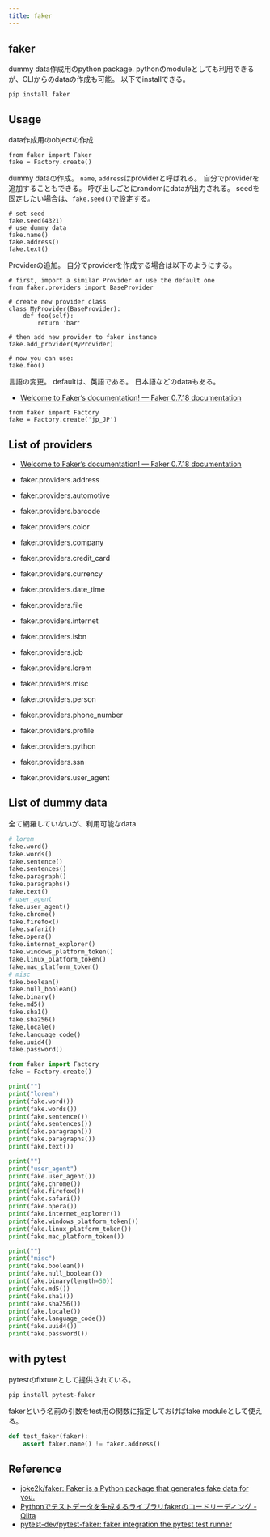 ```yaml
---
title: faker
---
```


## faker
dummy data作成用のpython package.
pythonのmoduleとしても利用できるが、CLIからのdataの作成も可能。
以下でinstallできる。

```
pip install faker
```

## Usage

data作成用のobjectの作成

```
from faker import Faker
fake = Factory.create()
```

dummy dataの作成。
`name`, `address`はproviderと呼ばれる。
自分でproviderを追加することもできる。
呼び出しごとにrandomにdataが出力される。
seedを固定したい場合は、`fake.seed()`で設定する。

```
# set seed
fake.seed(4321)
# use dummy data
fake.name()
fake.address()
fake.text()
```

Providerの追加。
自分でproviderを作成する場合は以下のようにする。

```
# first, import a similar Provider or use the default one
from faker.providers import BaseProvider

# create new provider class
class MyProvider(BaseProvider):
    def foo(self):
        return 'bar'

# then add new provider to faker instance
fake.add_provider(MyProvider)

# now you can use:
fake.foo()
```

言語の変更。
defaultは、英語である。
日本語などのdataもある。

* [Welcome to Faker’s documentation! — Faker 0.7.18 documentation](https://faker.readthedocs.io/en/latest/#localization)

```
from faker import Factory
fake = Factory.create('jp_JP')
```

## List of providers
* [Welcome to Faker’s documentation! — Faker 0.7.18 documentation](https://faker.readthedocs.io/en/latest/#contents)

* faker.providers.address
* faker.providers.automotive
* faker.providers.barcode
* faker.providers.color
* faker.providers.company
* faker.providers.credit_card
* faker.providers.currency
* faker.providers.date_time
* faker.providers.file
* faker.providers.internet
* faker.providers.isbn
* faker.providers.job
* faker.providers.lorem
* faker.providers.misc
* faker.providers.person
* faker.providers.phone_number
* faker.providers.profile
* faker.providers.python
* faker.providers.ssn
* faker.providers.user_agent

## List of dummy data
全て網羅していないが、利用可能なdata

```python
# lorem
fake.word()
fake.words()
fake.sentence()
fake.sentences()
fake.paragraph()
fake.paragraphs()
fake.text()
# user_agent
fake.user_agent()
fake.chrome()
fake.firefox()
fake.safari()
fake.opera()
fake.internet_explorer()
fake.windows_platform_token()
fake.linux_platform_token()
fake.mac_platform_token()
# misc
fake.boolean()
fake.null_boolean()
fake.binary()
fake.md5()
fake.sha1()
fake.sha256()
fake.locale()
fake.language_code()
fake.uuid4()
fake.password()
```

```python
from faker import Factory
fake = Factory.create()

print("")
print("lorem")
print(fake.word())
print(fake.words())
print(fake.sentence())
print(fake.sentences())
print(fake.paragraph())
print(fake.paragraphs())
print(fake.text())

print("")
print("user_agent")
print(fake.user_agent())
print(fake.chrome())
print(fake.firefox())
print(fake.safari())
print(fake.opera())
print(fake.internet_explorer())
print(fake.windows_platform_token())
print(fake.linux_platform_token())
print(fake.mac_platform_token())

print("")
print("misc")
print(fake.boolean())
print(fake.null_boolean())
print(fake.binary(length=50))
print(fake.md5())
print(fake.sha1())
print(fake.sha256())
print(fake.locale())
print(fake.language_code())
print(fake.uuid4())
print(fake.password())
```

## with pytest
pytestのfixtureとして提供されている。

```
pip install pytest-faker
```

fakerという名前の引数をtest用の関数に指定しておけばfake moduleとして使える。

```python
def test_faker(faker):
    assert faker.name() != faker.address()
```


## Reference
* [joke2k/faker: Faker is a Python package that generates fake data for you.](https://github.com/joke2k/faker)
* [Pythonでテストデータを生成するライブラリfakerのコードリーディング - Qiita](http://qiita.com/massa142/items/d456102799cdbbb20c6c)
* [pytest-dev/pytest-faker: faker integration the pytest test runner](https://github.com/pytest-dev/pytest-faker)
